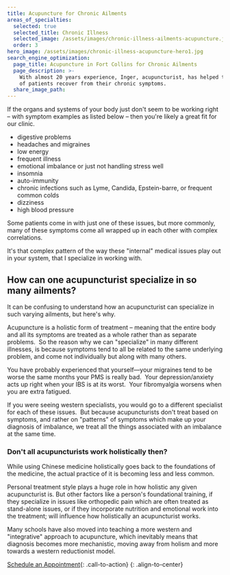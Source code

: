 ```yaml
---
title: Acupuncture for Chronic Ailments
areas_of_specialties:
  selected: true
  selected_title: Chronic Illness
  selected_image: /assets/images/chronic-illness-ailments-acupuncture.jpg
  order: 3
hero_image: /assets/images/chronic-illness-acupuncture-hero1.jpg
search_engine_optimization:
  page_title: Acupuncture in Fort Collins for Chronic Ailments
  page_description: >-
    With almost 20 years experience, Inger, acupuncturist, has helped thousands
    of patients recover from their chronic symptoms.
  share_image_path:
---
```


If the organs and systems of your body just don't seem to be working right – with symptom examples as listed below – then you're likely a great fit for our clinic.

* digestive problems
* headaches and migraines
* low energy
* frequent illness
* emotional imbalance or just not handling stress well
* insomnia
* auto-immunity
* chronic infections such as Lyme, Candida, Epstein-barre, or frequent common colds
* dizziness
* high blood pressure

Some patients come in with just one of these issues, but more commonly, many of these symptoms come all wrapped up in each other with complex correlations.

It's that complex pattern of the way these "internal" medical issues play out in your system, that I specialize in working with.

## How can one acupuncturist specialize in so many ailments?

It can be confusing to understand how an acupuncturist can specialize in such varying ailments, but here's why.

Acupuncture is a holistic form of treatment – meaning that the entire body and all its symptoms are treated as a whole rather than as separate problems.&nbsp; So the reason why we can "specialize" in many different illnesses, is because symptoms tend to all be related to the same underlying problem, and come not individually but along with many others.

You have probably experienced that yourself—your migraines tend to be worse the same months your PMS is really bad.&nbsp; Your depression/anxiety acts up right when your IBS is at its worst.&nbsp; Your fibromyalgia worsens when you are extra fatigued.

If you were seeing western specialists, you would go to a different specialist for each of these issues.&nbsp; But because acupuncturists don't treat based on symptoms, and rather on "patterns" of symptoms which make up your diagnosis of imbalance, we treat all the things associated with an imbalance at the same time. &nbsp;

### Don't all acupuncturists work holistically then?

While using Chinese medicine holistically goes back to the foundations of the medicine, the actual practice of it is becoming less and less common.

Personal treatment style plays a huge role in how holistic any given acupuncturist is. But other factors like a person's foundational training, if they specialize in issues like orthopedic pain which are often treated as stand-alone issues, or if they incorporate nutrition and emotional work into the treatment; will influence how holistically an acupuncturist works.

Many schools have also moved into teaching a more western and "integrative" approach to acupuncture, which inevitably means that diagnosis becomes more mechanistic, moving away from holism and more towards a western reductionist model.

[Schedule an Appointment](/make-an-appointment/){: .call-to-action}
{: .align-to-center}